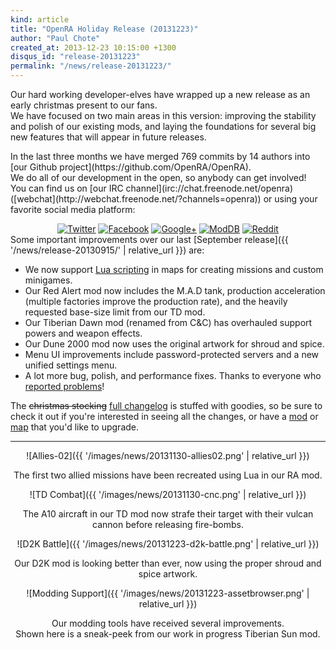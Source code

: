 ```yaml
---
kind: article
title: "OpenRA Holiday Release (20131223)"
author: "Paul Chote"
created_at: 2013-12-23 10:15:00 +1300
disqus_id: "release-20131223"
permalink: "/news/release-20131223/"
---
```


<p>Our hard working developer-elves have wrapped up a new release as an early christmas present to our fans.<br />
We have focused on two main areas in this version: improving the stability and polish of our existing mods, and laying
the foundations for several big new features that will appear in future releases.</p>

<p markdown="1">In the last three months we have merged 769 commits by 14 authors into [our Github project](https://github.com/OpenRA/OpenRA).<br />
We do all of our development in the open, so anybody can get involved!<br />
You can find us on [our IRC channel](irc://chat.freenode.net/openra) ([webchat](http://webchat.freenode.net/?channels=openra)) or using your favorite social media platform:</p>

<div style="text-align:center">
<a href="http://twitter.com/openRA"><img src="{{ '/images/social/twitter-fallback.png' | relative_url }}" alt="Twitter" /></a><span> </span><a href="https://www.facebook.com/openra"><img src="{{ '/images/social/facebook-fallback.png' | relative_url }}" alt="Facebook" /></a> <a href="https://plus.google.com/100332364931123881367"><img src="{{ '/images/social/gplus-fallback.png' | relative_url }}" alt="Google+" /></a><span> </span><a href="http://www.moddb.com/games/openra"><img src="{{ '/images/social/moddb-fallback.png' | relative_url }}" alt="ModDB" /></a><span> </span><a href="http://www.reddit.com/r/openra"><img src="{{ '/images/social/reddit-fallback.png' | relative_url }}" alt="Reddit" /></a></span>
</div>
Some important improvements over our last [September release]({{ '/news/release-20130915/' | relative_url }}) are:

   - We now support [Lua scripting](https://github.com/OpenRA/OpenRA/wiki/Map-scripting) in maps for creating missions and custom minigames.
   - Our Red Alert mod now includes the M.A.D tank, production acceleration (multiple factories improve the production rate), and the heavily requested base-size limit from our TD mod.
   - Our Tiberian Dawn mod (renamed from C&C) has overhauled support powers and weapon effects.
   - Our Dune 2000 mod now uses the original artwork for shroud and spice.
   - Menu UI improvements include password-protected servers and a new unified settings menu.
   - A lot more bug, polish, and performance fixes. Thanks to everyone who [reported problems](http://bugs.open-ra.org)!

The <del>christmas stocking</del> [full changelog](https://github.com/OpenRA/OpenRA/blob/release-20131223/CHANGELOG) is stuffed with goodies, so be sure to check it out if you're interested in seeing all the changes, or have a [mod](https://github.com/OpenRA/OpenRA/wiki/Modding-Guide) or [map](https://github.com/OpenRA/OpenRA/wiki/Mapping) that you'd like to upgrade.

---
<div style="text-align:center" markdown="1">
![Allies-02]({{ '/images/news/20131130-allies02.png' | relative_url }})
<p>The first two allied missions have been recreated using Lua in our RA mod.</p>

![TD Combat]({{ '/images/news/20131130-cnc.png' | relative_url }})
<p>The A10 aircraft in our TD mod now strafe their target with their vulcan cannon before releasing fire-bombs.</p>

![D2K Battle]({{ '/images/news/20131223-d2k-battle.png' | relative_url }})
<p>Our D2K mod is looking better than ever, now using the proper shroud and spice artwork.</p>



![Modding Support]({{ '/images/news/20131223-assetbrowser.png' | relative_url }})
<p>Our modding tools have received several improvements.<br />Shown here is a sneak-peek from our work in progress Tiberian Sun mod.</p>
</div>
